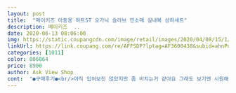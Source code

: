 ```yaml
---
layout: post 
title:  "메이키즈 아동용 하트ST 오가닉 슬라브 민소매 실내복 상하세트" 
description: 메이키즈  ..
date: 2020-06-13 08:06:00 
img: https://static.coupangcdn.com/image/retail/images/2020/04/08/15/1/f77085b4-6cd1-4cf0-a28a-59caa9b208be.jpg 
linkUrl: https://link.coupang.com/re/AFFSDP?lptag=AF3600438&subid=ahnPublicAsk&pageKey=1449573841&itemId=2609530779&vendorItemId=70489738279&traceid=V0-113-2bf104e716c728fe 
categories: [1011] 
color: 006064 
price: 8900 
author: Ask View Shop 
cont:  "●구매후기●<br/>아직 입혀보진 않았지만 좀 비치는거 같아요 그래도 보기엔 시원해보이고 좋아요<br/>예뻐요 잘입힐게요<br/>옷이 너무 이뻐요 재질도 부드럽구요 형아옷 동생옷 커플로 구매했어요^^<br/>집에서 입기 좋아요!<br/>아직 입혀보진 않았지만 좀 비치는거 같아요 그래도 보기엔 시원해보이고 좋아요<br/>예뻐요 잘입힐게요<br/>옷이 너무 이뻐요 재질도 부드럽구요 형아옷 동생옷 커플로 구매했어요^^<br/>집에서 입기 좋아요!<br/>아직 입혀보진 않았지만 좀 비치는거 같아요 그래도 보기엔 시원해보이고 좋아요<br/>예뻐요 잘입힐게요<br/>옷이 너무 이뻐요 재질도 부드럽구요 형아옷 동생옷 커플로 구매했어요^^<br/>집에서 입기 좋아요!<br/>" 
---
```

